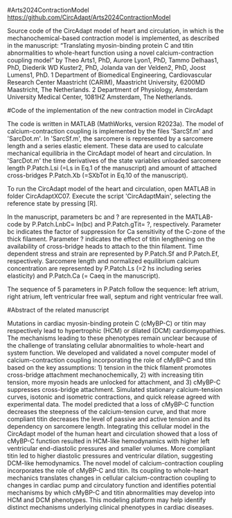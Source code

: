 #Arts2024ContractionModel
<https://github.com/CircAdapt/Arts2024ContractionModel>

Source code of the CircAdapt model of heart and circulation, in which is the mechanochemical-based contraction model is implemented, as described in the manuscript: “Translating myosin-binding protein C and titin abnormalities to whole-heart function using a novel calcium-contraction coupling model” by Theo Arts1, PhD, Aurore Lyon1, PhD, Tammo Delhaas1, PhD, Diederik WD Kuster2, PhD, Jolanda van der Velden2, PhD, Joost Lumens1, PhD.
1 Department of Biomedical Engineering, Cardiovascular Research Center Maastricht (CARIM), Maastricht University, 6200MD Maastricht, The Netherlands.
2 Department of Physiology, Amsterdam University Medical Center, 1081HZ Amsterdam, The Netherlands.


#Code of the implementation of the new contraction model in CircAdapt

The code is written in MATLAB (MathWorks, version R2023a). The model of calcium-contraction coupling is implemented by the files 'SarcSf.m' and 'SarcDot.m'. In 'SarcSf.m', the sarcomere is represented by a sarcomere length and a series elastic element. These data are used to calculate mechanical equilibria in the CircAdapt model of heart and circulation. In 'SarcDot.m' the time derivatives of the state variables unloaded sarcomere length P.Patch.Lsi (=Ls in Eq.1 of the manuscript) and amount of attached cross-bridges P.Patch.Xb (=SXbTot in Eq.10 of the manuscript).

To run the CircAdapt model of  the heart and circulation, open MATLAB in folder CircAdaptXC07. Execute the script 'CircAdaptMain', selecting the reference state by pressing [R].

In the manuscript, parameters bc and ? are represented in the MATLAB-code by P.Patch.LnbC= ln(bc) and P.Patch.gTit= ?, respectively. Parameter bc indicates the factor of suppression for Ca sensitivity of the C-zone of the thick filament. Parameter ? indicates the effect of titin lengthening on the availability of cross-bridge heads to attach to the thin filament.
Time dependent stress and strain are represented by P.Patch.Sf and P.Patch.Ef, respectively.
Sarcomere length and normalized equilibrium calcium concentration are represented by P.Patch.Ls (=2 hs including series elasticity) and P.Patch.Ca (= Caeq in the manuscript).

The sequence of 5 parameters in P.Patch follow the sequence: left atrium, right atrium, left ventricular free wall, septum and right ventricular free wall.


#Abstract of the related manuscript

Mutations in cardiac myosin-binding protein C (cMyBP-C) or titin may respectively lead to hypertrophic (HCM) or dilated (DCM) cardiomyopathies. The mechanisms leading to these phenotypes remain unclear because of the challenge of translating cellular abnormalities to whole-heart and system function.
We developed and validated a novel computer model of calcium-contraction coupling incorporating the role of cMyBP-C and titin based on the key assumptions: 1) tension in the thick filament promotes cross-bridge attachment mechanochemically, 2) with increasing titin tension, more myosin heads are unlocked for attachment, and 3) cMyBP-C suppresses cross-bridge attachment.
Simulated stationary calcium-tension curves, isotonic and isometric contractions, and quick release agreed with experimental data. The model predicted that a loss of cMyBP-C function decreases the steepness of the calcium-tension curve, and that more compliant titin decreases the level of passive and active tension and its dependency on sarcomere length. Integrating this cellular model in the CircAdapt model of the human heart and circulation showed that a loss of cMyBP-C function resulted in HCM-like hemodynamics with higher left ventricular end-diastolic pressures and smaller volumes. More compliant titin led to higher diastolic pressures and ventricular dilation, suggesting DCM-like hemodynamics. 
The novel model of calcium-contraction coupling incorporates the role of cMyBP-C and titin. Its coupling to whole-heart mechanics translates changes in cellular calcium-contraction coupling to changes in cardiac pump and circulatory function and identifies potential mechanisms by which cMyBP-C and titin abnormalities may develop into HCM and DCM phenotypes. This modeling platform may help identify distinct mechanisms underlying clinical phenotypes in cardiac diseases.


